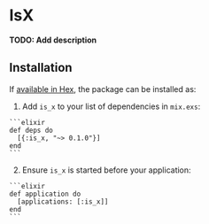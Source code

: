 # IsX

**TODO: Add description**

## Installation

If [available in Hex](https://hex.pm/docs/publish), the package can be installed as:

  1. Add `is_x` to your list of dependencies in `mix.exs`:

    ```elixir
    def deps do
      [{:is_x, "~> 0.1.0"}]
    end
    ```

  2. Ensure `is_x` is started before your application:

    ```elixir
    def application do
      [applications: [:is_x]]
    end
    ```

